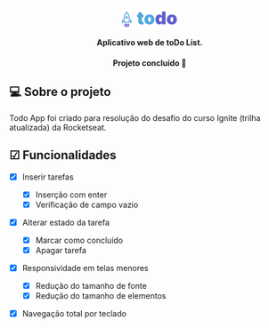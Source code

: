 <p align="center">
  <img width="20%" src="./src/assets/logo.svg" />
</p>

<p align="center">
    <strong>Aplicativo web de toDo List.</strong>
</p>


<h4 align="center"> 
	 Projeto concluído 🚀 
</h4>

## 💻 Sobre o projeto

Todo App foi criado para resolução do desafio do curso Ignite (trilha atualizada) da Rocketseat. 

## ☑ Funcionalidades

- [x] Inserir tarefas
  - [x] Inserção com enter
  - [x] Verificação de campo vazio
- [x] Alterar estado da tarefa
  - [x] Marcar como concluído
  - [x] Apagar tarefa
- [x] Responsividade em telas menores
  - [x] Redução do tamanho de fonte
  - [x] Redução do tamanho de elementos
- [x] Navegação total por teclado

